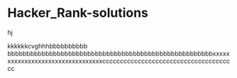  # Hacker_Rank-solutions
hj

kkkkkkcvghhhbbbbbbbbbb
bbbbbbbbbbbbbbbbbbbbbbbbbbbbbbbbbbbbbbbbbbbbbbbbbbbbbbxxxxxxxxxxxxxxxxxxxxxxxxxxxxxxxxxcccccccccccccccccccccccccccccccccccccc
